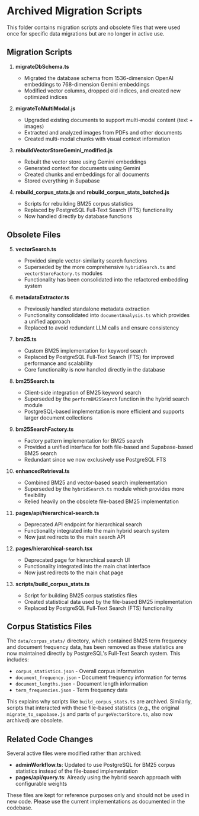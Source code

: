 # Archived Migration Scripts

This folder contains migration scripts and obsolete files that were used once for specific data migrations but are no longer in active use.

## Migration Scripts

1. **migrateDbSchema.ts**
   - Migrated the database schema from 1536-dimension OpenAI embeddings to 768-dimension Gemini embeddings
   - Modified vector columns, dropped old indices, and created new optimized indices

2. **migrateToMultiModal.js**
   - Upgraded existing documents to support multi-modal content (text + images)
   - Extracted and analyzed images from PDFs and other documents
   - Created multi-modal chunks with visual context information

3. **rebuildVectorStoreGemini_modified.js**
   - Rebuilt the vector store using Gemini embeddings
   - Generated context for documents using Gemini
   - Created chunks and embeddings for all documents
   - Stored everything in Supabase

4. **rebuild_corpus_stats.js** and **rebuild_corpus_stats_batched.js**
   - Scripts for rebuilding BM25 corpus statistics
   - Replaced by PostgreSQL Full-Text Search (FTS) functionality
   - Now handled directly by database functions

## Obsolete Files

5. **vectorSearch.ts**
   - Provided simple vector-similarity search functions
   - Superseded by the more comprehensive `hybridSearch.ts` and `vectorStoreFactory.ts` modules
   - Functionality has been consolidated into the refactored embedding system

6. **metadataExtractor.ts**
   - Previously handled standalone metadata extraction
   - Functionality consolidated into `documentAnalysis.ts` which provides a unified approach
   - Replaced to avoid redundant LLM calls and ensure consistency

7. **bm25.ts**
   - Custom BM25 implementation for keyword search
   - Replaced by PostgreSQL Full-Text Search (FTS) for improved performance and scalability
   - Core functionality is now handled directly in the database

8. **bm25Search.ts**
   - Client-side integration of BM25 keyword search
   - Superseded by the `performBM25Search` function in the hybrid search module
   - PostgreSQL-based implementation is more efficient and supports larger document collections

9. **bm25SearchFactory.ts**
   - Factory pattern implementation for BM25 search
   - Provided a unified interface for both file-based and Supabase-based BM25 search
   - Redundant since we now exclusively use PostgreSQL FTS

10. **enhancedRetrieval.ts**
    - Combined BM25 and vector-based search implementation
    - Superseded by the `hybridSearch.ts` module which provides more flexibility
    - Relied heavily on the obsolete file-based BM25 implementation

11. **pages/api/hierarchical-search.ts**
    - Deprecated API endpoint for hierarchical search
    - Functionality integrated into the main hybrid search system
    - Now just redirects to the main search API

12. **pages/hierarchical-search.tsx**
    - Deprecated page for hierarchical search UI
    - Functionality integrated into the main chat interface
    - Now just redirects to the main chat page

13. **scripts/build_corpus_stats.ts**
    - Script for building BM25 corpus statistics files
    - Created statistical data used by the file-based BM25 implementation
    - Replaced by PostgreSQL Full-Text Search (FTS) functionality

## Corpus Statistics Files

The `data/corpus_stats/` directory, which contained BM25 term frequency and document frequency data, has been removed as these statistics are now maintained directly by PostgreSQL's Full-Text Search system. This includes:

- `corpus_statistics.json` - Overall corpus information
- `document_frequency.json` - Document frequency information for terms
- `document_lengths.json` - Document length information
- `term_frequencies.json` - Term frequency data

This explains why scripts like `build_corpus_stats.ts` are archived. Similarly, scripts that interacted with these file-based statistics (e.g., the original `migrate_to_supabase.js` and parts of `purgeVectorStore.ts`, also now archived) are obsolete.

## Related Code Changes

Several active files were modified rather than archived:

- **adminWorkflow.ts**: Updated to use PostgreSQL for BM25 corpus statistics instead of the file-based implementation
- **pages/api/query.ts**: Already using the hybrid search approach with configurable weights

These files are kept for reference purposes only and should not be used in new code. Please use the current implementations as documented in the codebase. 